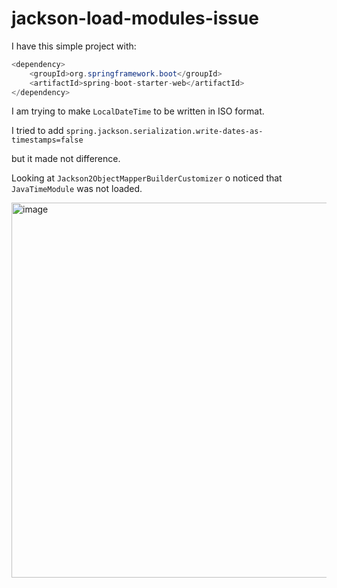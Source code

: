 # jackson-load-modules-issue

I have this simple project with:

```java
<dependency>
	<groupId>org.springframework.boot</groupId>
	<artifactId>spring-boot-starter-web</artifactId>
</dependency>
```

I am trying to make `LocalDateTime` to be written in ISO format.

I tried to add `spring.jackson.serialization.write-dates-as-timestamps=false`

but it made not difference.

Looking at `Jackson2ObjectMapperBuilderCustomizer` o noticed that `JavaTimeModule` was not loaded.

<img width="600" alt="image" src="https://user-images.githubusercontent.com/25033371/197296086-a2cc5d7c-1f85-40e3-805a-a200c14c55d7.png">
